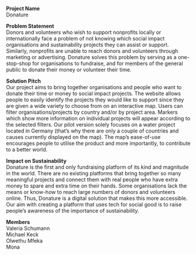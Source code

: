 <strong>Project Name</strong><br>
Donature

<strong>Problem Statement</strong><br>
Donors and volunteers who wish to support nonprofits locally or internationally face a problem of not knowing which social impact organisations and sustainability projects they can assist or support. Similarly, nonprofits are unable to reach donors and volunteers through marketing or advertising. Donature solves this problem by serving as a one-stop-shop for organisations to fundraise, and for members of the general public to donate their money or volunteer their time.

<strong>Solution Pitch</strong><br>
Our project aims to bring together organisations and people who want to donate their time or money to social impact projects. The website allows people to easily identify the projects they would like to support since they are given a wide variety to choose from on an interactive map. Users can filter organisations/projects by country and/or by project area. Markers which show more information on individual projects will appear according to the selected filters. Our pilot version solely focuses on a water project located in Germany (that’s why there are only a couple of countries and causes currently displayed on the map). The map’s ease-of-use encourages people to utilise the product and more importantly, to contribute to a better world.

<strong>Impact on Sustainability</strong><br>
Donature is the first and only fundraising platform of its kind and magnitude in the world. There are no existing platforms that bring together so many meaningful projects and connect them with real people who have extra money to spare and extra time on their hands. Some organisations lack the means or know-how to reach large numbers of donors and volunteers online. Thus, Donature is a digital solution that makes this more accessible. Our aim with creating a platform that uses tech for social good is to raise people’s awareness of the importance of sustainability.

<strong>Members</strong><br>
Valeria Schumann<br>
Michael Keck<br>
Olwethu Mfeka<br>
Mona
